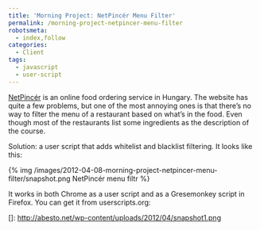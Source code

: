 ```yaml
---
title: 'Morning Project: NetPincér Menu Filter'
permalink: /morning-project-netpincer-menu-filter
robotsmeta:
  - index,follow
categories:
  - Client
tags:
  - javascript
  - user-script
---
```

[NetPincér][1] is an online food ordering service in Hungary. The website has quite a few problems, but one of the most annoying ones is that there’s no way to filter the menu of a restaurant based on what’s in the food. Even though most of the restaurants list some ingredients as the description of the course.

 [1]: http://www.netpincer.hu

Solution: a user script that adds whitelist and blacklist filtering. It looks like this:

{% img /images/2012-04-08-morning-project-netpincer-menu-filter/snapshot.png NetPincér menu filtr %}

It works in both Chrome as a user script and as a Gresemonkey script in Firefox. You can get it from userscripts.org:

 []: http://abesto.net/wp-content/uploads/2012/04/snapshot1.png
